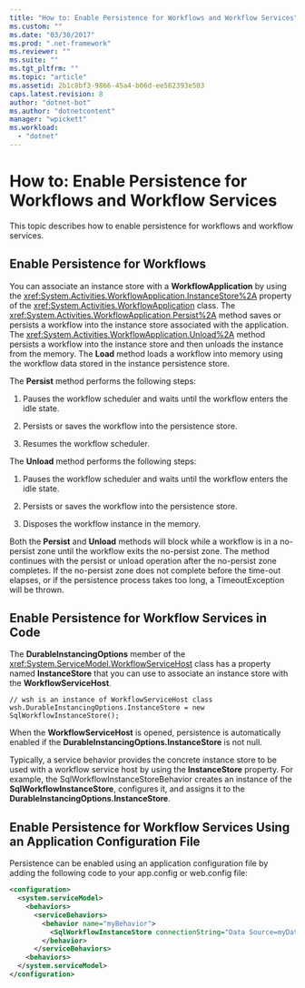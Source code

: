 ```yaml
---
title: "How to: Enable Persistence for Workflows and Workflow Services"
ms.custom: ""
ms.date: "03/30/2017"
ms.prod: ".net-framework"
ms.reviewer: ""
ms.suite: ""
ms.tgt_pltfrm: ""
ms.topic: "article"
ms.assetid: 2b1c8bf3-9866-45a4-b06d-ee562393e503
caps.latest.revision: 8
author: "dotnet-bot"
ms.author: "dotnetcontent"
manager: "wpickett"
ms.workload: 
  - "dotnet"
---
```

# How to: Enable Persistence for Workflows and Workflow Services
This topic describes how to enable persistence for workflows and workflow services.  
  
## Enable Persistence for Workflows  
 You can associate an instance store with a **WorkflowApplication** by using the <xref:System.Activities.WorkflowApplication.InstanceStore%2A> property of the <xref:System.Activities.WorkflowApplication> class. The <xref:System.Activities.WorkflowApplication.Persist%2A> method saves or persists a workflow into the instance store associated with the application. The <xref:System.Activities.WorkflowApplication.Unload%2A> method persists a workflow into the instance store and then unloads the instance from the memory. The **Load** method loads a workflow into memory using the workflow data stored in the instance persistence store.  
  
 The **Persist** method performs the following steps:  
  
1.  Pauses the workflow scheduler and waits until the workflow enters the idle state.  
  
2.  Persists or saves the workflow into the persistence store.  
  
3.  Resumes the workflow scheduler.  
  
 The **Unload** method performs the following steps:  
  
1.  Pauses the workflow scheduler and waits until the workflow enters the idle state.  
  
2.  Persists or saves the workflow into the persistence store.  
  
3.  Disposes the workflow instance in the memory.  
  
 Both the **Persist** and **Unload** methods will block while a workflow is in a no-persist zone until the workflow exits the no-persist zone. The method continues with the persist or unload operation after the no-persist zone completes. If the no-persist zone does not complete before the time-out elapses, or if the persistence process takes too long, a TimeoutException will be thrown.  
  
## Enable Persistence for Workflow Services in Code  
 The **DurableInstancingOptions** member of the <xref:System.ServiceModel.WorkflowServiceHost> class has a property named **InstanceStore** that you can use to associate an instance store with the **WorkflowServiceHost**.  
  
```  
// wsh is an instance of WorkflowServiceHost class  
wsh.DurableInstancingOptions.InstanceStore = new SqlWorkflowInstanceStore();  
```  
  
 When the **WorkflowServiceHost** is opened, persistence is automatically enabled if the **DurableInstancingOptions.InstanceStore** is not null.  
  
 Typically, a service behavior provides the concrete instance store to be used with a workflow service host by using the **InstanceStore** property. For example, the SqlWorkflowInstanceStoreBehavior creates an instance of the **SqlWorkflowInstanceStore**, configures it, and assigns it to the **DurableInstancingOptions.InstanceStore**.  
  
## Enable Persistence for Workflow Services Using an Application Configuration File  
 Persistence can be enabled using an application configuration file by adding the following code to your app.config or web.config file:  
  
```xml  
<configuration>  
  <system.serviceModel>  
    <behaviors>  
      <serviceBehaviors>  
        <behavior name="myBehavior">  
          <SqlWorkflowInstanceStore connectionString="Data Source=myDatatbaseServer;Initial Catalog=myPersistenceDatabase">  
        </behavior>  
      </serviceBehaviors>  
    <behaviors>  
  </system.serviceModel>  
</configuration>  
```
